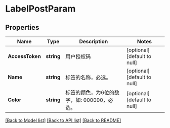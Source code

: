 # LabelPostParam

## Properties
Name | Type | Description | Notes
------------ | ------------- | ------------- | -------------
**AccessToken** | **string** | 用户授权码 | [optional] [default to null]
**Name** | **string** | 标签的名称，必选。 | [optional] [default to null]
**Color** | **string** | 标签的颜色，为6位的数字，如: 000000，必选。 | [optional] [default to null]

[[Back to Model list]](../README.md#documentation-for-models) [[Back to API list]](../README.md#documentation-for-api-endpoints) [[Back to README]](../README.md)


